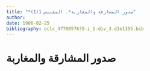 ```yaml
---
title: "*صدور المشارقة والمغاربة*. المقتبس 1(1)"
author: 
date: 1906-02-25
bibliography: oclc_4770057679-i_1-div_3.d1e1355.bib
---
```




#  صدور المشارقة والمغاربة 

